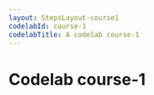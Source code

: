 ```yaml
---
layout: StepsLayout-course1
codelabId: course-1 
codelabTitle: A codelab course-1
---
```


# Codelab course-1 